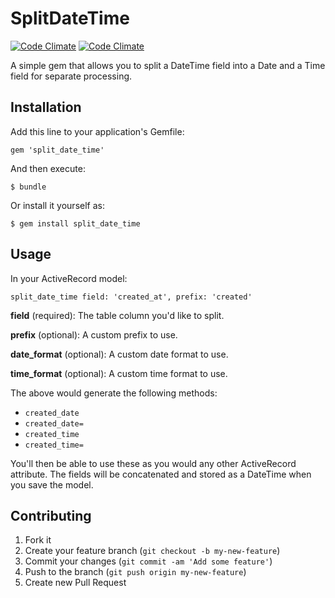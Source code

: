 # SplitDateTime

[![Code Climate](https://codeclimate.com/github/ccallebs/split_date_time.png)](https://codeclimate.com/github/ccallebs/split_date_time)
[![Code Climate](https://codeclimate.com/github/ccallebs/split_date_time/coverage.png)](https://codeclimate.com/github/ccallebs/split_date_time)

A simple gem that allows you to split a DateTime field into a Date and a Time field for separate processing.

## Installation

Add this line to your application's Gemfile:

    gem 'split_date_time'

And then execute:

    $ bundle

Or install it yourself as:

    $ gem install split_date_time

## Usage

In your ActiveRecord model:

```
split_date_time field: 'created_at', prefix: 'created'
```
**field** (required): The table column you'd like to split.

**prefix** (optional): A custom prefix to use.

**date_format** (optional): A custom date format to use.

**time_format** (optional): A custom time format to use.

The above would generate the following methods:

- `created_date`
- `created_date=`
- `created_time`
- `created_time=`

You'll then be able to use these as you would any other ActiveRecord attribute. The fields will be concatenated and stored as a DateTime when you save the model.


## Contributing

1. Fork it
2. Create your feature branch (`git checkout -b my-new-feature`)
3. Commit your changes (`git commit -am 'Add some feature'`)
4. Push to the branch (`git push origin my-new-feature`)
5. Create new Pull Request
